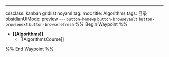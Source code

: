 ---
cssclass: kanban gridlist noyaml
tag: moc
title: Algorithms
tags: 目录
obsidianUIMode: preview
--- `button-homewp`  `button-browsevault`  `button-browsenext` `button-browserefresh` 
%% Begin Waypoint %%
- **[[Algorithms]]**
	- [[AlgorithmsCourse]]

%% End Waypoint %%


